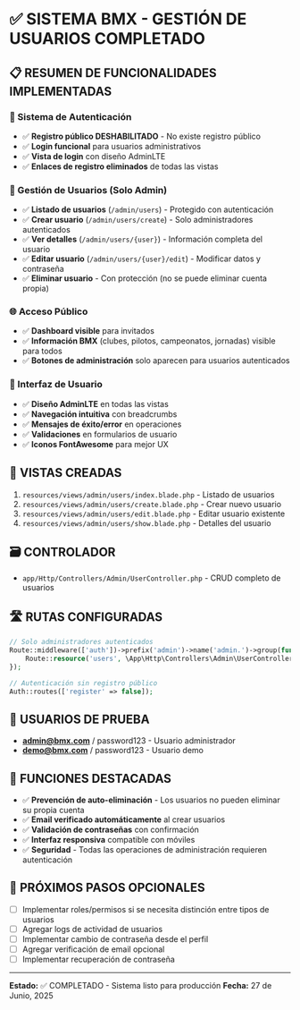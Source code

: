 # ✅ SISTEMA BMX - GESTIÓN DE USUARIOS COMPLETADO

## 📋 RESUMEN DE FUNCIONALIDADES IMPLEMENTADAS

### 🔐 Sistema de Autenticación
- ✅ **Registro público DESHABILITADO** - No existe registro público
- ✅ **Login funcional** para usuarios administrativos
- ✅ **Vista de login** con diseño AdminLTE
- ✅ **Enlaces de registro eliminados** de todas las vistas

### 👥 Gestión de Usuarios (Solo Admin)
- ✅ **Listado de usuarios** (`/admin/users`) - Protegido con autenticación
- ✅ **Crear usuario** (`/admin/users/create`) - Solo administradores autenticados
- ✅ **Ver detalles** (`/admin/users/{user}`) - Información completa del usuario
- ✅ **Editar usuario** (`/admin/users/{user}/edit`) - Modificar datos y contraseña
- ✅ **Eliminar usuario** - Con protección (no se puede eliminar cuenta propia)

### 🌐 Acceso Público
- ✅ **Dashboard visible** para invitados
- ✅ **Información BMX** (clubes, pilotos, campeonatos, jornadas) visible para todos
- ✅ **Botones de administración** solo aparecen para usuarios autenticados

### 🎨 Interfaz de Usuario
- ✅ **Diseño AdminLTE** en todas las vistas
- ✅ **Navegación intuitiva** con breadcrumbs
- ✅ **Mensajes de éxito/error** en operaciones
- ✅ **Validaciones** en formularios de usuario
- ✅ **Iconos FontAwesome** para mejor UX

## 🔧 VISTAS CREADAS
1. `resources/views/admin/users/index.blade.php` - Listado de usuarios
2. `resources/views/admin/users/create.blade.php` - Crear nuevo usuario
3. `resources/views/admin/users/edit.blade.php` - Editar usuario existente
4. `resources/views/admin/users/show.blade.php` - Detalles del usuario

## 🗃️ CONTROLADOR
- `app/Http/Controllers/Admin/UserController.php` - CRUD completo de usuarios

## 🛣️ RUTAS CONFIGURADAS
```php
// Solo administradores autenticados
Route::middleware(['auth'])->prefix('admin')->name('admin.')->group(function () {
    Route::resource('users', \App\Http\Controllers\Admin\UserController::class);
});

// Autenticación sin registro público
Auth::routes(['register' => false]);
```

## 🔑 USUARIOS DE PRUEBA
- **admin@bmx.com** / password123 - Usuario administrador
- **demo@bmx.com** / password123 - Usuario demo

## 🚀 FUNCIONES DESTACADAS
- ✅ **Prevención de auto-eliminación** - Los usuarios no pueden eliminar su propia cuenta
- ✅ **Email verificado automáticamente** al crear usuarios
- ✅ **Validación de contraseñas** con confirmación
- ✅ **Interfaz responsiva** compatible con móviles
- ✅ **Seguridad** - Todas las operaciones de administración requieren autenticación

## 📝 PRÓXIMOS PASOS OPCIONALES
- [ ] Implementar roles/permisos si se necesita distinción entre tipos de usuarios
- [ ] Agregar logs de actividad de usuarios
- [ ] Implementar cambio de contraseña desde el perfil
- [ ] Agregar verificación de email opcional
- [ ] Implementar recuperación de contraseña

---
**Estado:** ✅ COMPLETADO - Sistema listo para producción
**Fecha:** 27 de Junio, 2025
